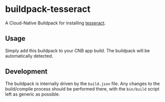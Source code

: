 # buildpack-tesseract

A Cloud-Native Buildpack for installing [tesseract](https://github.com/tesseract-ocr/tesseract).

## Usage

Simply add this buildpack to your CNB app build. The buildpack will be automatically detected.

## Development

The buildpack is internally driven by the `build.json` file. Any changes to the build/compile process should be performed there, with the `bin/build` script left as generic as possible.
